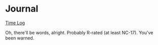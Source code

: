 # Journal

[Time Log](src/main/resources/TimeLog.md)

Oh, there'll be words, alright. Probably R-rated (at least NC-17). You've been warned.


